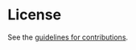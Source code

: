 # License

See the
[guidelines for contributions](https://github.com/MingxuanLiu/Protective-DNS-Draft/blob/main/CONTRIBUTING.md).
